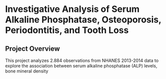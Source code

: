 # Investigative Analysis of Serum Alkaline Phosphatase, Osteoporosis, Periodontitis, and Tooth Loss

## Project Overview
This project analyzes 2.884 observations from NHANES 2013-2014 data to explore the association between serum alkaline phosphatase (ALP) levels, bone mineral density
